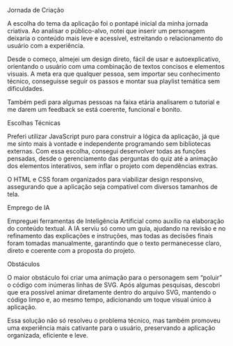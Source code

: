 Jornada de Criação

A escolha do tema da aplicação foi o pontapé inicial da minha jornada criativa. Ao analisar o público-alvo, notei que inserir um personagem deixaria o conteúdo mais leve e acessível, estreitando o relacionamento do usuário com a experiência.

Desde o começo, almejei um design direto, fácil de usar e autoexplicativo, orientando o usuário com uma combinação de textos concisos e elementos visuais. A meta era que qualquer pessoa, sem importar seu conhecimento técnico, conseguisse seguir os passos e montar sua playlist temática sem dificuldades.

Também pedi para algumas pessoas na faixa etária analisarem o tutorial e me darem um feedback se está coerente, funcional e bonito.

Escolhas Técnicas

Preferi utilizar JavaScript puro para construir a lógica da aplicação, já que me sinto mais à vontade e independente programando sem bibliotecas externas. Com essa escolha, consegui desenvolver todas as funções pensadas, desde o gerenciamento das perguntas do quiz até a animação dos elementos interativos, sem inflar o projeto com dependências extras.

O HTML e CSS foram organizados para viabilizar design responsivo, assegurando que a aplicação seja compatível com diversos tamanhos de tela.

Emprego de IA

Empreguei ferramentas de Inteligência Artificial como auxílio na elaboração do conteúdo textual. A IA serviu só como um guia, ajudando na revisão e no refinamento das explicações e instruções, mas todas as decisões finais foram tomadas manualmente, garantindo que o texto permanecesse claro, direto e coerente com a proposta do projeto.

Obstáculos

O maior obstáculo foi criar uma animação para o personagem sem “poluir” o código com inúmeras linhas de SVG. Após algumas pesquisas, descobri que era possível animar diretamente dentro do arquivo SVG, mantendo o código limpo e, ao mesmo tempo, adicionando um toque visual único à aplicação.

Essa solução não só resolveu o problema técnico, mas também promoveu uma experiência mais cativante para o usuário, preservando a aplicação organizada, eficiente e leve.


